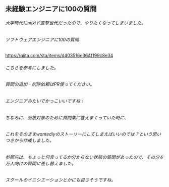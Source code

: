 ## 未経験エンジニアに100の質問

###### 大学時代にmixiド直撃世代だったので、やりたくなってしまいました。

###### ソフトウェアエンジニアに100の質問

https://qiita.com/sta/items/d403516e364f199c8e34

###### こちらを参考にしました。  



###### 質問の追加・削除依頼はPR使ってください。

###### エンジニアみたいでかっこいいですね！



###### ちなみに、面接対策のために質問集に答えまくっていた時に、

###### これをそのままwantedlyのストーリーにしてしまえばいいのでは？という思いつきから作成しました。



###### 参照先は、ちょっと何言ってるか分からない状態の質問があったので、その分を万人向けの質問に差し替えました。

###### スクールのイニシエーションとかにも良さそうですね。

